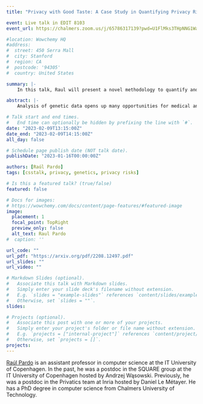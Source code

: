 ```yaml
---
title: "Privacy with Good Taste: A Case Study in Quantifying Privacy Risks in Genetic Scores"

event: Live talk in EDIT 8103
event_url: https://chalmers.zoom.us/j/65786317139?pwd=U1FlMks3THpNNG1WaFRJNkJxQXdBQT09

#location: Wowchemy HQ
#address:
#  street: 450 Serra Mall
#  city: Stanford
#  region: CA
#  postcode: '94305'
#  country: United States

summary: |-
    In this talk, Raul will present a novel methodology to quantify and prevent privacy risks by focusing on polygenic scores and phenotypic information.

abstract: |-
    Analysis of genetic data opens up many opportunities for medical and scientific advances. The use of phenotypic information and polygenic risk scores to analyze genetic data is widespread. Most work on genetic privacy focuses on basic genetic data such as SNP values and specific genotypes. In this talk, I will present a novel methodology to quantify and prevent privacy risks by focusing on polygenic scores and phenotypic information. The methodology is based on the tool-supported privacy risk analysis method Privug. I will show the use of Privug to assess privacy risks posed by disclosing a polygenic trait score for the bitter taste receptors, TAS2R38 and TAS2R16, to a person’s privacy in regards to their ethnicity. I will describe the privacy risks analysis of different programs for genetic data disclosure: taster phenotype, tasting polygenic score, and a polygenic score distorted with noise. Finally, I will discuss the privacy/utility trade-offs of the tasting polygenic score.

# Talk start and end times.
#   End time can optionally be hidden by prefixing the line with `#`.
date: "2023-02-09T13:15:00Z"
date_end: "2023-02-09T14:15:00Z"
all_day: false

# Schedule page publish date (NOT talk date).
publishDate: "2023-01-16T00:00:00Z"

authors: [Raúl Pardo]
tags: [csstalk, privacy, genetics, privacy risks]

# Is this a featured talk? (true/false)
featured: false

# Docs for images:
# https://wowchemy.com/docs/content/page-features/#featured-image
image:
  placement: 1
  focal_point: TopRight
  preview_only: false
  alt_text: Raul Pardo
#  caption: ''

url_code: ""
url_pdf: "https://arxiv.org/pdf/2208.12497.pdf"
url_slides: ""
url_video: ""

# Markdown Slides (optional).
#   Associate this talk with Markdown slides.
#   Simply enter your slide deck's filename without extension.
#   E.g. `slides = "example-slides"` references `content/slides/example-slides.md`.
#   Otherwise, set `slides = ""`.
slides:

# Projects (optional).
#   Associate this post with one or more of your projects.
#   Simply enter your project's folder or file name without extension.
#   E.g. `projects = ["internal-project"]` references `content/project/deep-learning/index.md`.
#   Otherwise, set `projects = []`.
projects:
---
```


[Raúl Pardo](http://raulpardo.net/) is an assistant professor in computer science at the IT University of Copenhagen. In the past, he was a postdoc in the SQUARE group at the IT University of Copenhagen hosted by Andrzej Wąsowski. Previously, he was a postdoc in the Privatics team at Inria hosted by Daniel Le Métayer. He has a PhD degree in computer science from Chalmers University of Technology.
